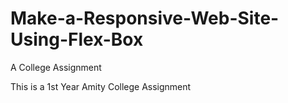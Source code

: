 # Make-a-Responsive-Web-Site-Using-Flex-Box
 A College Assignment 
 
 This is a 1st Year Amity College Assignment 
